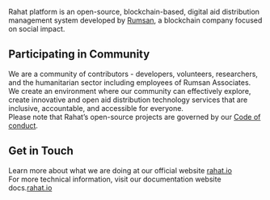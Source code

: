 Rahat platform is an open-source, blockchain-based, digital aid distribution management system developed by [Rumsan](https://rumsan.com/), a blockchain company focused on social impact.
## Participating in Community 
We are a community of contributors - developers, volunteers, researchers, and the humanitarian sector including employees of Rumsan Associates. We create an environment where our community can effectively explore, create innovative and open aid distribution technology services that are inclusive, accountable, and accessible for everyone. 
<br>Please note that Rahat’s open-source projects are governed by our [Code of conduct](https://docs.rahat.io/docs/next/code-of-conduct). 
## Get in Touch 
Learn more about what we are doing at our official website [rahat.io](https://rahat.io) <br>For more technical information, visit our documentation website docs.[rahat.io](https://docs.rahat.io/docs/next/intro)
